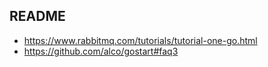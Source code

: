 ## README

* https://www.rabbitmq.com/tutorials/tutorial-one-go.html
* https://github.com/alco/gostart#faq3
